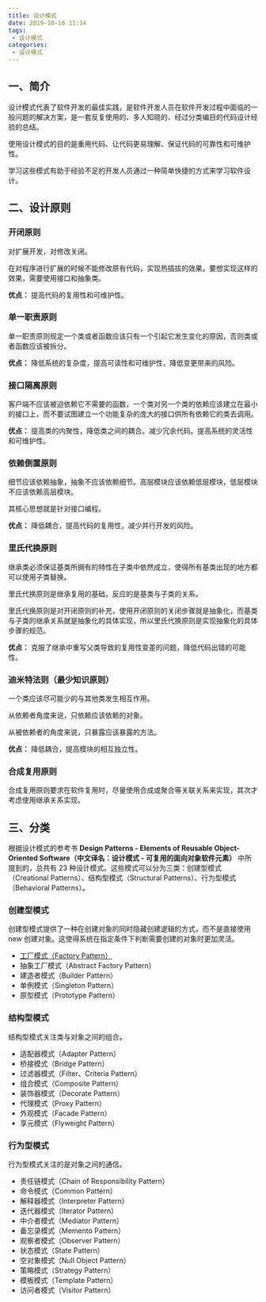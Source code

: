 ```yaml
---
title: 设计模式
date: 2019-10-16 11:14
tags:
 - 设计模式
categories:
 - 设计模式
---
```


## 一、简介

设计模式代表了软件开发的最佳实践，是软件开发人员在软件开发过程中面临的一般问题的解决方案，是一套反复使用的、多人知晓的、经过分类编目的代码设计经验的总结。

使用设计模式的目的是重用代码、让代码更易理解、保证代码的可靠性和可维护性。

学习这些模式有助于经验不足的开发人员通过一种简单快捷的方式来学习软件设计。

## 二、设计原则

### 开闭原则

对扩展开发，对修改关闭。

在对程序进行扩展的时候不能修改原有代码，实现热插拔的效果。要想实现这样的效果，需要使用接口和抽象类。

**优点：** 提高代码的复用性和可维护性。

### 单一职责原则

单一职责原则规定一个类或者函数应该只有一个引起它发生变化的原因，否则类或者函数应该被拆分。

**优点：** 降低系统的复杂度，提高可读性和可维护性，降低变更带来的风险。

### 接口隔离原则

客户端不应该被迫依赖它不需要的函数，一个类对另一个类的依赖应该建立在最小的接口上，而不要试图建立一个功能复杂的庞大的接口供所有依赖它的类去调用。

**优点：** 提高类的内聚性，降低类之间的耦合。减少冗余代码。提高系统的灵活性和可维护性。

### 依赖倒置原则

细节应该依赖抽象，抽象不应该依赖细节。高层模块应该依赖低层模块，低层模块不应该依赖高层模块。

其核心思想就是针对接口编程。

**优点：** 降低耦合，提高代码的复用性，减少并行开发的风险。

### 里氏代换原则

继承类必须保证基类所拥有的特性在子类中依然成立，使得所有基类出现的地方都可以使用子类替换。

里氏代换原则是继承复用的基础，反应的是基类与子类的关系。

里氏代换原则是对开闭原则的补充，使用开闭原则的关闭步骤就是抽象化，而基类与子类的继承关系就是抽象化的具体实现，所以里氏代换原则是实现抽象化的具体步骤的规范。

**优点：** 克服了继承中重写父类导致的复用性变差的问题，降低代码出错的可能性。

### 迪米特法则（最少知识原则）

一个类应该尽可能少的与其他类发生相互作用。

从依赖者角度来说，只依赖应该依赖的对象。

从被依赖者的角度来说，只暴露应该暴露的方法。

**优点：** 降低耦合，提高模块的相互独立性。

### 合成复用原则

合成复用原则要求在软件复用时，尽量使用合成或聚合等关联关系来实现，其次才考虑使用继承关系实现。

## 三、分类

根据设计模式的参考书 **Design Patterns - Elements of Reusable Object-Oriented Software（中文译名：设计模式 - 可复用的面向对象软件元素）** 中所提到的，总共有 23 种设计模式。这些模式可以分为三类：创建型模式（Creational Patterns）、结构型模式（Structural Patterns）、行为型模式（Behavioral Patterns）。

### 创建型模式

创建型模式提供了一种在创建对象的同时隐藏创建逻辑的方式，而不是直接使用 new 创建对象。这使得系统在指定条件下判断需要创建的对象时更加灵活。

* [工厂模式（Factory Pattern）](https://blog.csdn.net/u014165119/article/details/102590569)
* 抽象工厂模式（Abstract Factory Pattern）
* 建造者模式（Builder Pattern）
* 单例模式（Singleton Pattern）
* 原型模式（Prototype Pattern）

### 结构型模式

结构型模式关注类与对象之间的组合。

* 适配器模式（Adapter Pattern）
* 桥接模式（Bridge Pattern）
* 过滤器模式（Filter、Criteria Pattern）
* 组合模式（Composite Pattern）
* 装饰器模式（Decorate Pattern）
* 代理模式（Proxy Pattern）
* 外观模式（Facade Pattern）
* 享元模式（Flyweight Pattern）

### 行为型模式

行为型模式关注的是对象之间的通信。

* 责任链模式（Chain of Responsibility Pattern）
* 命令模式（Common Pattern）
* 解释器模式（Interpreter Pattern）
* 迭代器模式（Iterator Pattern）
* 中介者模式（Mediator Pattern）
* 备忘录模式（Memento Pattern）
* 观察者模式（Observer Pattern）
* 状态模式（State Pattern）
* 空对象模式（Null Object Pattern）
* 策略模式（Strategy Pattern）
* 模板模式（Template Pattern）
* 访问者模式（Visitor Pattern）
